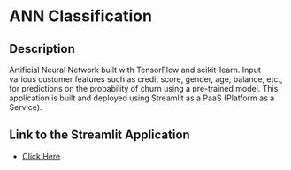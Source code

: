 # ANN Classification

## Description
Artificial Neural Network built with TensorFlow and scikit-learn. Input various customer features such as credit score, gender, age, balance, etc., for predictions on the probability of churn using a pre-trained model. This application is built and deployed using Streamlit as a PaaS (Platform as a Service).

## Link to the Streamlit Application
* [Click Here](https://app-ann-model-5bsqtbm9nyxkwz8m3wg8be.streamlit.app/)
